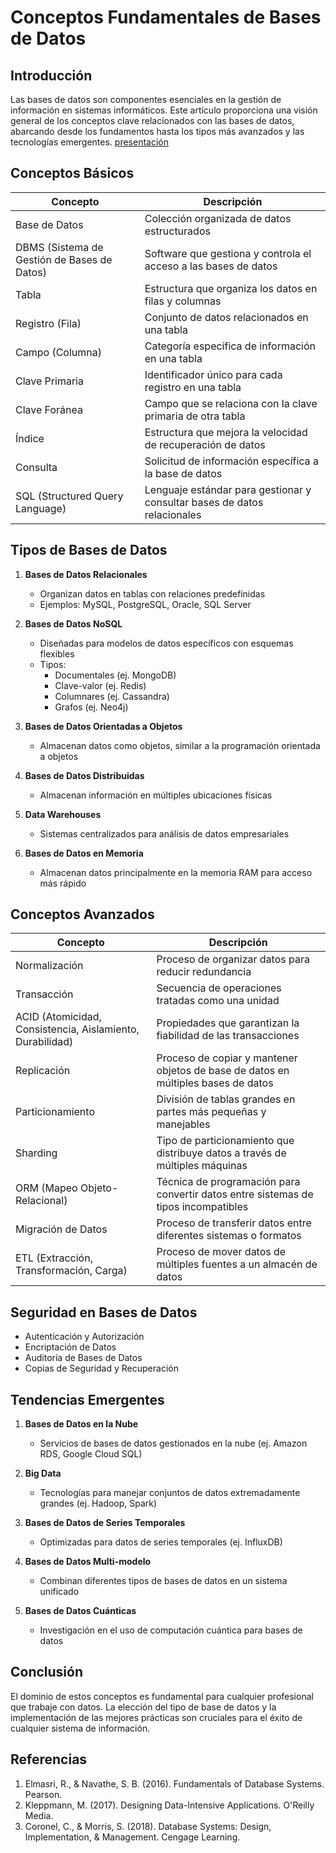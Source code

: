 
# Conceptos Fundamentales de Bases de Datos

## Introducción

Las bases de datos son componentes esenciales en la gestión de información en sistemas informáticos. Este artículo proporciona una visión general de los conceptos clave relacionados con las bases de datos, abarcando desde los fundamentos hasta los tipos más avanzados y las tecnologías emergentes.
[presentación](https://github.com/LeonRamos5366/SmartTeach/tree/main/informatica#:~:text=Introduccio%CC%81n%20Bases-,de,-Datos_compressed.pdf)
## Conceptos Básicos

| Concepto | Descripción |
|----------|-------------|
| Base de Datos | Colección organizada de datos estructurados |
| DBMS (Sistema de Gestión de Bases de Datos) | Software que gestiona y controla el acceso a las bases de datos |
| Tabla | Estructura que organiza los datos en filas y columnas |
| Registro (Fila) | Conjunto de datos relacionados en una tabla |
| Campo (Columna) | Categoría específica de información en una tabla |
| Clave Primaria | Identificador único para cada registro en una tabla |
| Clave Foránea | Campo que se relaciona con la clave primaria de otra tabla |
| Índice | Estructura que mejora la velocidad de recuperación de datos |
| Consulta | Solicitud de información específica a la base de datos |
| SQL (Structured Query Language) | Lenguaje estándar para gestionar y consultar bases de datos relacionales |

## Tipos de Bases de Datos

1. **Bases de Datos Relacionales**
   - Organizan datos en tablas con relaciones predefinidas
   - Ejemplos: MySQL, PostgreSQL, Oracle, SQL Server

2. **Bases de Datos NoSQL**
   - Diseñadas para modelos de datos específicos con esquemas flexibles
   - Tipos:
     - Documentales (ej. MongoDB)
     - Clave-valor (ej. Redis)
     - Columnares (ej. Cassandra)
     - Grafos (ej. Neo4j)

3. **Bases de Datos Orientadas a Objetos**
   - Almacenan datos como objetos, similar a la programación orientada a objetos

4. **Bases de Datos Distribuidas**
   - Almacenan información en múltiples ubicaciones físicas

5. **Data Warehouses**
   - Sistemas centralizados para análisis de datos empresariales

6. **Bases de Datos en Memoria**
   - Almacenan datos principalmente en la memoria RAM para acceso más rápido

## Conceptos Avanzados

| Concepto | Descripción |
|----------|-------------|
| Normalización | Proceso de organizar datos para reducir redundancia |
| Transacción | Secuencia de operaciones tratadas como una unidad |
| ACID (Atomicidad, Consistencia, Aislamiento, Durabilidad) | Propiedades que garantizan la fiabilidad de las transacciones |
| Replicación | Proceso de copiar y mantener objetos de base de datos en múltiples bases de datos |
| Particionamiento | División de tablas grandes en partes más pequeñas y manejables |
| Sharding | Tipo de particionamiento que distribuye datos a través de múltiples máquinas |
| ORM (Mapeo Objeto-Relacional) | Técnica de programación para convertir datos entre sistemas de tipos incompatibles |
| Migración de Datos | Proceso de transferir datos entre diferentes sistemas o formatos |
| ETL (Extracción, Transformación, Carga) | Proceso de mover datos de múltiples fuentes a un almacén de datos |

## Seguridad en Bases de Datos

- Autenticación y Autorización
- Encriptación de Datos
- Auditoría de Bases de Datos
- Copias de Seguridad y Recuperación

## Tendencias Emergentes

1. **Bases de Datos en la Nube**
   - Servicios de bases de datos gestionados en la nube (ej. Amazon RDS, Google Cloud SQL)

2. **Big Data**
   - Tecnologías para manejar conjuntos de datos extremadamente grandes (ej. Hadoop, Spark)

3. **Bases de Datos de Series Temporales**
   - Optimizadas para datos de series temporales (ej. InfluxDB)

4. **Bases de Datos Multi-modelo**
   - Combinan diferentes tipos de bases de datos en un sistema unificado

5. **Bases de Datos Cuánticas**
   - Investigación en el uso de computación cuántica para bases de datos

## Conclusión

El dominio de estos conceptos es fundamental para cualquier profesional que trabaje con datos. La elección del tipo de base de datos y la implementación de las mejores prácticas son cruciales para el éxito de cualquier sistema de información.

## Referencias

1. Elmasri, R., & Navathe, S. B. (2016). Fundamentals of Database Systems. Pearson.
2. Kleppmann, M. (2017). Designing Data-Intensive Applications. O'Reilly Media.
3. Coronel, C., & Morris, S. (2018). Database Systems: Design, Implementation, & Management. Cengage Learning.
